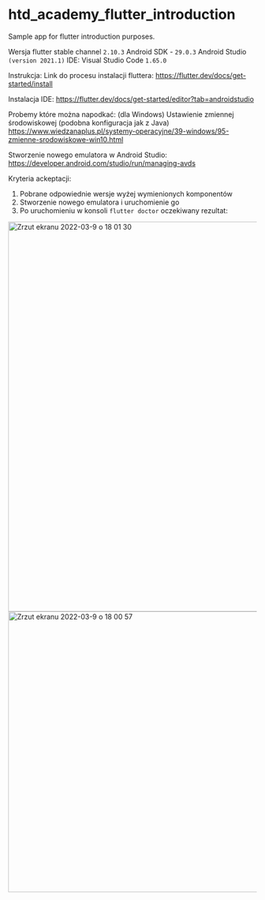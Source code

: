 # htd_academy_flutter_introduction
Sample app for flutter introduction purposes.


Wersja flutter  stable channel `2.10.3`
Android SDK - `29.0.3`
Android Studio  `(version 2021.1)`
IDE: Visual Studio Code `1.65.0`

Instrukcja:
Link do procesu instalacji fluttera:
https://flutter.dev/docs/get-started/install

Instalacja IDE:
https://flutter.dev/docs/get-started/editor?tab=androidstudio

Probemy które można napodkać: (dla Windows)
Ustawienie zmiennej środowiskowej (podobna konfiguracja jak z Java)
https://www.wiedzanaplus.pl/systemy-operacyjne/39-windows/95-zmienne-srodowiskowe-win10.html

Stworzenie nowego emulatora w Android Studio:
https://developer.android.com/studio/run/managing-avds

Kryteria ackeptacji: 
1. Pobrane odpowiednie wersje wyżej wymienionych komponentów
2. Stworzenie nowego emulatora i uruchomienie go
3. Po uruchomieniu w konsoli `flutter doctor` oczekiwany rezultat:
<img width="790" alt="Zrzut ekranu 2022-03-9 o 18 01 30" src="https://user-images.githubusercontent.com/26340718/157492340-9a4d1eee-3f5b-41fd-b391-b757752bcd1c.png">

<img width="569" alt="Zrzut ekranu 2022-03-9 o 18 00 57" src="https://user-images.githubusercontent.com/26340718/157492281-2fdad8db-89ff-408b-a37b-7d75ddecf713.png">

